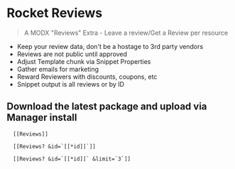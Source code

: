 # Rocket Reviews

> A MODX "Reviews" Extra - Leave a review/Get a Review per resource

 - Keep your review data, don't be a hostage to 3rd party vendors
 - Reviews are not public until approved
 - Adjust Template chunk via Snippet Properties
 - Gather emails for marketing
 - Reward Reviewers with discounts, coupons, etc
 - Snippet output is all reviews or by ID

## Download the latest package and upload via Manager install

```
  [[Reviews]]
```

```
  [[Reviews? &id=`[[*id]]`]]
```

```
  [[Reviews? &id=`[[*id]]` &limit=`3`]]
```
